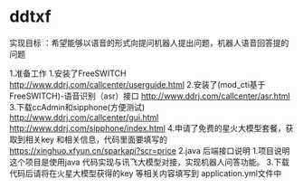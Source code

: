 # ddtxf
实现目标 ：希望能够以语音的形式向提问机器人提出问题，机器人语音回答提的问题

1.准备工作
       1.安装了FreeSWITCH   http://www.ddrj.com/callcenter/userguide.html
       2.安装了(mod_cti基于FreeSWITCH)-语音识别（asr）接口  http://www.ddrj.com/callcenter/asr.html
       3.下载ccAdmin和sipphone(方便测试)  http://www.ddrj.com/callcenter/gui.html  http://www.ddrj.com/sipphone/index.html
       4.申请了免费的星火大模型套餐，获取到相关key 和相关信息，代码里面要填写的  https://xinghuo.xfyun.cn/sparkapi?scr=price
2.java 后端接口说明
        1.项目说明
                这个项目是使用java 代码实现与讯飞大模型对接，实现机器人问答功能。
3.下载代码后请将在火星大模型获得的key 等相关内容填写到 application.yml文件中

